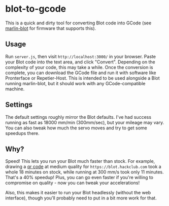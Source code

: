 # blot-to-gcode
This is a quick and dirty tool for converting Blot code into GCode (see [marlin-blot](https://github.com/rivques/Marlin-blot)
for firmware that supports this).

## Usage
Run `server.js`, then visit `http://localhost:3000/` in your browser.
Paste your Blot code into the text area, and click "Convert". Depending on the complexity of your code, this may take a while.
Once the conversion is complete, you can download the GCode file and run it with software like Pronterface or Repetier-Host. This is intended to be used alongside a Blot running marlin-blot, but it should work with any GCode-compatible machine.

## Settings
The default settings roughly mirror the Blot defaults. I've had success running as fast as 18000 mm/min (300mm/sec), but your mileage may vary. You can also tweak how much the servo moves and try to get some speedups there.

## Why?
Speed! This lets you run your Blot much faster than stock. For example, drawing a [qr code](https://blot.hackclub.com/editor?src=https://raw.githubusercontent.com/hackclub/blot/main/art/QR-sam/index.js) at medium quality for `https://blot.hackclub.com` took a whole 18 minutes on stock, while running at 300 mm/s took only 11 minutes. That's a 40% speedup! Plus, you can go even faster if you're willing to compromise on quality - now you can tweak your accelerations!

Also, this makes it easier to run your Blot headlessly (without the web interface), though you'll probably need to put in a bit more work for that.
